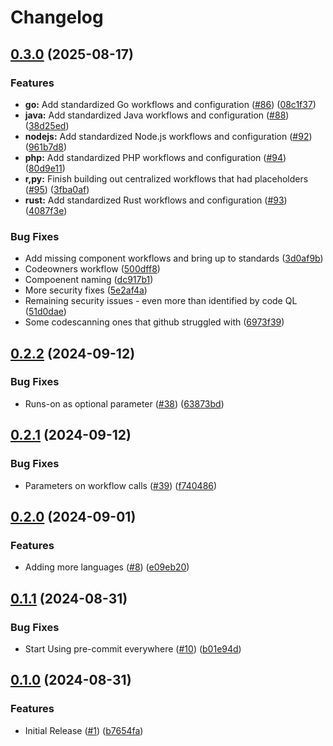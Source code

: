 # Changelog

## [0.3.0](https://github.com/sassy-bulldog/.github/compare/v0.2.2...v0.3.0) (2025-08-17)


### Features

* **go:** Add standardized Go workflows and configuration ([#86](https://github.com/sassy-bulldog/.github/issues/86)) ([08c1f37](https://github.com/sassy-bulldog/.github/commit/08c1f37abdd6d0474913c89bc7108993a445def2))
* **java:** Add standardized Java workflows and configuration ([#88](https://github.com/sassy-bulldog/.github/issues/88)) ([38d25ed](https://github.com/sassy-bulldog/.github/commit/38d25ede0e762fa79d8380782471ce0b67188870))
* **nodejs:** Add standardized Node.js workflows and configuration ([#92](https://github.com/sassy-bulldog/.github/issues/92)) ([961b7d8](https://github.com/sassy-bulldog/.github/commit/961b7d8029920049dcab150a3002f0db0b92af92))
* **php:** Add standardized PHP workflows and configuration ([#94](https://github.com/sassy-bulldog/.github/issues/94)) ([80d9e11](https://github.com/sassy-bulldog/.github/commit/80d9e114e5d95fbc2913914cc8f0b2237e8a4e5e))
* **r,py:** Finish building out centralized workflows that had placeholders ([#95](https://github.com/sassy-bulldog/.github/issues/95)) ([3fba0af](https://github.com/sassy-bulldog/.github/commit/3fba0afdc543477405f5b4c6d965ee61cd09e69e))
* **rust:** Add standardized Rust workflows and configuration ([#93](https://github.com/sassy-bulldog/.github/issues/93)) ([4087f3e](https://github.com/sassy-bulldog/.github/commit/4087f3eea717662a5d524ff1ec9da9d7b6cca996))


### Bug Fixes

* Add missing component workflows and bring up to standards ([3d0af9b](https://github.com/sassy-bulldog/.github/commit/3d0af9b65d0f1cf2c1c8f046ca09315eba88f71d))
* Codeowners workflow ([500dff8](https://github.com/sassy-bulldog/.github/commit/500dff87c35394035464b1f652ec8a7016c1d524))
* Compoenent naming ([dc917b1](https://github.com/sassy-bulldog/.github/commit/dc917b1a85ed0bff23a4b580cfe8ddbcc8be77df))
* More security fixes ([5e2af4a](https://github.com/sassy-bulldog/.github/commit/5e2af4a7915e3773459060c664c1ff006e3da3be))
* Remaining security issues - even more than identified by code QL ([51d0dae](https://github.com/sassy-bulldog/.github/commit/51d0daecaa391b049dc39ef0ac95a3e614f57b2b))
* Some codescanning ones that github struggled with ([6973f39](https://github.com/sassy-bulldog/.github/commit/6973f3982913b7e00dae113f6b063122b0bc0062))

## [0.2.2](https://github.com/sassy-bulldog/.github/compare/v0.2.1...v0.2.2) (2024-09-12)


### Bug Fixes

* Runs-on as optional parameter ([#38](https://github.com/sassy-bulldog/.github/issues/38)) ([63873bd](https://github.com/sassy-bulldog/.github/commit/63873bdf88e8d76baf2e89f42b966d2c921deda0))

## [0.2.1](https://github.com/sassy-bulldog/.github/compare/v0.2.0...v0.2.1) (2024-09-12)


### Bug Fixes

* Parameters on workflow calls ([#39](https://github.com/sassy-bulldog/.github/issues/39)) ([f740486](https://github.com/sassy-bulldog/.github/commit/f740486d9a9b3c3b9e8a151b30f42e3eb7b299dd))

## [0.2.0](https://github.com/sassy-bulldog/.github/compare/v0.1.1...v0.2.0) (2024-09-01)


### Features

* Adding more languages ([#8](https://github.com/sassy-bulldog/.github/issues/8)) ([e09eb20](https://github.com/sassy-bulldog/.github/commit/e09eb205b71b78860521e14abfd27fbb155a5c29))

## [0.1.1](https://github.com/sassy-bulldog/.github/compare/v0.1.0...v0.1.1) (2024-08-31)


### Bug Fixes

* Start Using pre-commit everywhere ([#10](https://github.com/sassy-bulldog/.github/issues/10)) ([b01e94d](https://github.com/sassy-bulldog/.github/commit/b01e94d415d7a60bc9b848252a75b5153b3349a8))

## [0.1.0](https://github.com/sassy-bulldog/.github/compare/v0.0.1...v0.1.0) (2024-08-31)


### Features

* Initial Release ([#1](https://github.com/sassy-bulldog/.github/issues/1)) ([b7654fa](https://github.com/sassy-bulldog/.github/commit/b7654fa0138ba7f1e7d74e614d6106708bbc7881))
